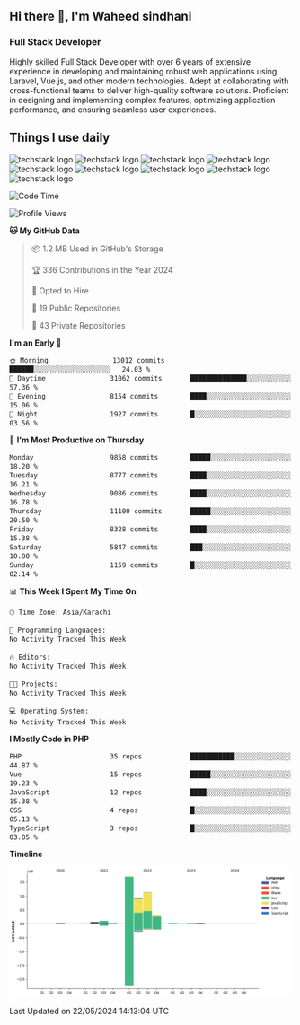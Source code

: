 ## Hi there 👋, I'm Waheed sindhani
### Full Stack Developer
Highly skilled Full Stack Developer with over 6 years of extensive experience in developing and maintaining robust web applications using Laravel, Vue.js, and other modern technologies. Adept at collaborating with cross-functional teams to deliver high-quality software solutions. Proficient in designing and implementing complex features, optimizing application performance, and ensuring seamless user experiences. 

## Things I use daily
![techstack logo](https://readme-components.vercel.app/api?component=logo&logo=react&text=false&animation=spin&fill=000000&svgfill=2d79c7)
![techstack logo](https://readme-components.vercel.app/api?component=logo&logo=vue.js&text=false&fill=000000&svgfill=4FC08D)
![techstack logo](https://readme-components.vercel.app/api?component=logo&logo=laravel&text=false&fill=000000&svgfill=FF2D20)
![techstack logo](https://readme-components.vercel.app/api?component=logo&logo=javascript&text=false&fill=000000&svgfill=F7DF1E)
![techstack logo](https://readme-components.vercel.app/api?component=logo&logo=mysql&text=false&fill=000000&svgfill=4479A1)
![techstack logo](https://readme-components.vercel.app/api?component=logo&logo=quasar&text=false&svgfill=050A14&fill=ffffff)
![techstack logo](https://readme-components.vercel.app/api?component=logo&logo=typescript&text=false&fill=000000&svgfill=3178C6)
![techstack logo](https://readme-components.vercel.app/api?component=logo&logo=node.js&text=false&fill=000000&svgfill=5FA04E)
![techstack logo](https://readme-components.vercel.app/api?component=logo&logo=tailwindcss&text=false&fill=000000&svgfill=06B6D4)
<!--
**Sindhani/sindhani** is a ✨ _special_ ✨ repository because its `README.md` (this file) appears on your GitHub profile.

Here are some ideas to get you started:

- 🔭 I’m currently working on ...
- 🌱 I’m currently learning ...
- 👯 I’m looking to collaborate on ...
- 🤔 I’m looking for help with ...
- 💬 Ask me about ...
- 📫 How to reach me: ...
- 😄 Pronouns: ...
- ⚡ Fun fact: ...
-->

<!--START_SECTION:waka-->
![Code Time](http://img.shields.io/badge/Code%20Time-0%20secs-blue)

![Profile Views](http://img.shields.io/badge/Profile%20Views-7-blue)

**🐱 My GitHub Data** 

> 📦 1.2 MB Used in GitHub's Storage 
 > 
> 🏆 336 Contributions in the Year 2024
 > 
> 💼 Opted to Hire
 > 
> 📜 19 Public Repositories 
 > 
> 🔑 43 Private Repositories 
 > 
**I'm an Early 🐤** 

```text
🌞 Morning                13012 commits       ██████░░░░░░░░░░░░░░░░░░░   24.03 % 
🌆 Daytime                31062 commits       ██████████████░░░░░░░░░░░   57.36 % 
🌃 Evening                8154 commits        ████░░░░░░░░░░░░░░░░░░░░░   15.06 % 
🌙 Night                  1927 commits        █░░░░░░░░░░░░░░░░░░░░░░░░   03.56 % 
```
📅 **I'm Most Productive on Thursday** 

```text
Monday                   9858 commits        █████░░░░░░░░░░░░░░░░░░░░   18.20 % 
Tuesday                  8777 commits        ████░░░░░░░░░░░░░░░░░░░░░   16.21 % 
Wednesday                9086 commits        ████░░░░░░░░░░░░░░░░░░░░░   16.78 % 
Thursday                 11100 commits       █████░░░░░░░░░░░░░░░░░░░░   20.50 % 
Friday                   8328 commits        ████░░░░░░░░░░░░░░░░░░░░░   15.38 % 
Saturday                 5847 commits        ███░░░░░░░░░░░░░░░░░░░░░░   10.80 % 
Sunday                   1159 commits        █░░░░░░░░░░░░░░░░░░░░░░░░   02.14 % 
```


📊 **This Week I Spent My Time On** 

```text
🕑︎ Time Zone: Asia/Karachi

💬 Programming Languages: 
No Activity Tracked This Week

🔥 Editors: 
No Activity Tracked This Week

🐱‍💻 Projects: 
No Activity Tracked This Week

💻 Operating System: 
No Activity Tracked This Week
```

**I Mostly Code in PHP** 

```text
PHP                      35 repos            ███████████░░░░░░░░░░░░░░   44.87 % 
Vue                      15 repos            █████░░░░░░░░░░░░░░░░░░░░   19.23 % 
JavaScript               12 repos            ████░░░░░░░░░░░░░░░░░░░░░   15.38 % 
CSS                      4 repos             █░░░░░░░░░░░░░░░░░░░░░░░░   05.13 % 
TypeScript               3 repos             █░░░░░░░░░░░░░░░░░░░░░░░░   03.85 % 
```



**Timeline**

![Lines of Code chart](https://raw.githubusercontent.com/Sindhani/Sindhani/main/assets/bar_graph.png)


 Last Updated on 22/05/2024 14:13:04 UTC
<!--END_SECTION:waka-->
